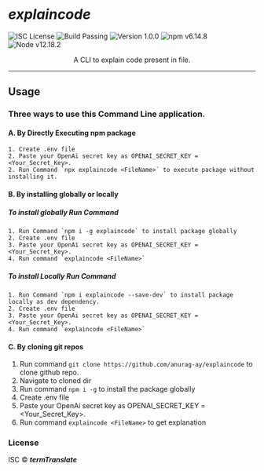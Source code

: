 # _explaincode_

![ISC License](https://img.shields.io/badge/license-ICS-green)
![Build Passing](https://img.shields.io/badge/build-passing-brightgreen)
![Version 1.0.0](https://img.shields.io/badge/version-1.0.0-orange)
![npm v6.14.8](https://img.shields.io/badge/npm-v8.15.0-blue)
![Node v12.18.2](https://img.shields.io/badge/node-v16.17.0-yellow)

<center>
A CLI to explain code present in file.
</center>

---

## Usage

### Three ways to use this **Command Line** application.

#### A. By Directly Executing npm package

```text
1. Create .env file
2. Paste your OpenAi secret key as OPENAI_SECRET_KEY = <Your_Secret_Key>.
2. Run Command `npx explaincode <FileName>` to execute package without installing it.
```

#### B. By installing globally or locally

##### To install globally Run Command

```text
1. Run Command `npm i -g explaincode` to install package globally
2. Create .env file
3. Paste your OpenAi secret key as OPENAI_SECRET_KEY = <Your_Secret_Key>.
4. Run command `explaincode <FileName>`
```

##### To install Locally Run Command

```text
1. Run Command `npm i explaincode --save-dev` to install package locally as dev dependency.
2. Create .env file
3. Paste your OpenAi secret key as OPENAI_SECRET_KEY = <Your_Secret_Key>.
4. Run command `explaincode <FileName>`
```

#### C. By cloning git repos

1. Run command `git clone https://github.com/anurag-ay/explaincode` to clone github repo.
2. Navigate to cloned dir
3. Run command `npm i -g` to install the package globally
4. Create .env file
5. Paste your OpenAi secret key as OPENAI_SECRET_KEY = <Your_Secret_Key>.
6. Run command `explaincode <FileName>` to get explanation

### License

ISC © **_termTranslate_**
